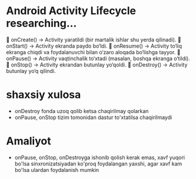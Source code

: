 # Android Activity Lifecycle researching...

🔹 onCreate() → Activity yaratildi (bir martalik ishlar shu yerda qilinadi).
🔹 onStart() → Activity ekranda paydo bo‘ldi.
🔹 onResume() → Activity to‘liq ekranga chiqdi va foydalanuvchi bilan o‘zaro aloqada bo‘lishga tayyor.
🔹 onPause() → Activity vaqtinchalik to‘xtadi (masalan, boshqa ekranga o‘tildi).
🔹 onStop() → Activity ekrandan butunlay yo‘qoldi.
🔹 onDestroy() → Activity butunlay yo‘q qilindi.

# shaxsiy xulosa

* onDestroy fonda uzoq qolib ketsa chaqirilmay qolarkan
* onPause, onStop tizim tomonidan dastur to'xtatilsa chaqirilmaydi

# Amaliyot

* onPause, onStop, onDestroyga ishonib qolish kerak emas, xavf yuqori bo'lsa sinxronizatsiyadan ko'proq foydalangan yaxshi, agar xavf kam bo'lsa ulardan foydalanish mumkin
